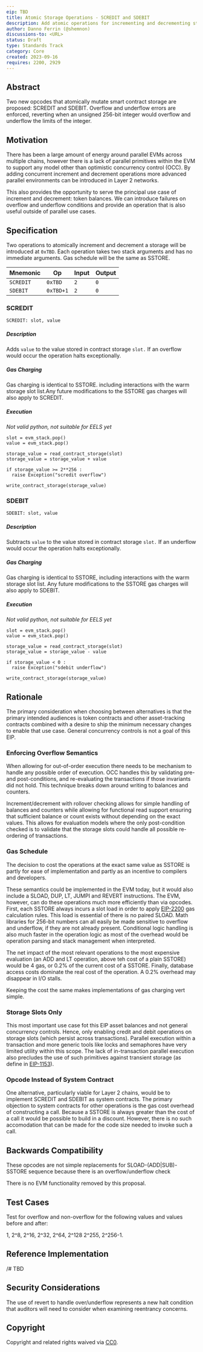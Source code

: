 ```yaml
---
eip: TBD
title: Atomic Storage Operations - SCREDIT and SDEBIT
description: Add atomic operations for incrementing and decrementing storage slots
author: Danno Ferrin (@shemnon)
discussions-to: <URL>
status: Draft
type: Standards Track
category: Core
created: 2023-09-16
requires: 2200, 2929
---
```


## Abstract

Two new opcodes that atomically mutate smart contract storage are proposed:
SCREDIT and SDEBIT. Overflow and underflow errors are enforced, reverting when
an unsigned 256-bit integer would overflow and underflow the limits of the
integer.

## Motivation

There has been a large amount of energy around parallel EVMs across multiple
chains, however there is a lack of parallel primitives within the EVM to support
any model other than optimistic concurrency control (OCC). By adding concurrent
increment and decrement operations more advanced parallel environments can be
introduced in Layer 2 networks.

This also provides the opportunity to serve the principal use case of increment
and decrement: token balances. We can introduce failures on overflow and
underflow conditions and provide an operation that is also useful outside of
parallel use cases.

## Specification

Two operations to atomically increment and decrement a storage will be
introduced
at `0xTBD`. Each operation takes two stack arguments and has no immediate
arguments. Gas schedule will be the same as SSTORE.

| Mnemonic  | Op        | Input | Output |
|-----------|-----------|-------|--------|
| `SCREDIT` | `0xTBD`   | `2`   | `0`    |
| `SDEBIT`  | `0xTBD+1` | `2`   | `0`    |

### SCREDIT

`SCREDIT: slot, value`

##### Description

Adds `value` to the value stored in contract storage `slot.`  If an overflow
would occur the operation halts exceptionally.

##### Gas Charging

Gas charging is identical to SSTORE. including interactions with the warm
storage slot list.Any future modifications to the SSTORE gas charges will also
apply to SCREDIT.

##### Execution

*Not valid python, not suitable for EELS yet*

```
slot = evm_stack.pop()
value = evm_stack.pop()

storage_value = read_contract_storage(slot)
storage_value = storage_value + value

if storage_value >= 2**256 :
  raise Exception("scredit overflow")
 
write_contract_storage(storage_value)
```

### SDEBIT

`SDEBIT: slot, value`

##### Description

Subtracts `value` to the value stored in contract storage `slot.`  If an
underflow would occur the operation halts exceptionally.

##### Gas Charging

Gas charging is identical to SSTORE, including interactions with the warm
storage slot list. Any future modifications to the SSTORE gas charges will also
apply to SDEBIT.

##### Execution

*Not valid python, not suitable for EELS yet*

```
slot = evm_stack.pop()
value = evm_stack.pop()

storage_value = read_contract_storage(slot)
storage_value = storage_value - value

if storage_value < 0 :
  raise Exception("sdebit underflow")
 
write_contract_storage(storage_value)
```

## Rationale

The primary consideration when choosing between alternatives is that the primary
intended audiences is token contracts and other asset-tracking contracts
combined with a desire to ship the minimum necessary changes to enable that use
case. General concurrency controls is not a goal of this EIP.

### Enforcing Overflow Semantics

When allowing for out-of-order execution there needs to be mechanism to handle
any possible order of execution. OCC handles this by validating pre- and
post-conditions, and re-evaluating the transactions if those invariants did not
hold. This technique breaks down around writing to balances and counters.

Increment/decrement with rollover checking allows for simple handling of
balances and counters while allowing for functional read support ensuring that
sufficient balance or count exists without depending on the exact values. This
allows for evaluation models where the only post-condition checked is to
validate that the storage slots could handle all possible re-ordering of
transactions.

### Gas Schedule

The decision to cost the operations at the exact same value as SSTORE is partly
for ease of implementation and partly as an incentive to compilers and
developers.

These semantics could be implemented in the EVM today, but it would also include
a SLOAD, DUP, LT, JUMPI and REVERT instructions. The EVM, however, can do these
operations much more efficiently than via opcodes. First, each SSTORE always
incurs a slot load in order to apply [EIP-2200](./eip-2200.md) gas calculation
rules. This load is essential of there is no paired SLOAD. Math libraries for
256-bit numbers can all easily be made sensitive to overflow and underflow, if
they are not already present. Conditional logic handling is also much faster in
the operation logic as most of the overhead would be operation parsing and stack
management when interpreted.

The net impact of the most relevant operations to the most expensive
evaluation (an ADD and LT operation, above teh cost of a plain SSTORE) would be
4 gas, or 0.2% of the current cost of a SSTORE. Finally, database access costs
dominate the real cost of the operation. A 0.2% overhead may disappear in I/O
stalls.

Keeping the cost the same makes implementations of gas charging vert simple.

### Storage Slots Only

This most important use case fot this EIP asset balances and not general
concurrency controls. Hence, only enabling credit and debit operations on
storage slots (which persist across transactions). Parallel execution within a
transaction and more generic tools like locks and semaphores have very limited
utility within this scope. The lack of in-transaction parallel execution also
precludes the use of such primitives against transient storage (as define in
[EIP-1153](./eip-1153.md)).

### Opcode Instead of System Contract

One alternative, particularly viable for Layer 2 chains, would be to implement
SCREDIT and SDEBIT as system contracts. The primary objection to system
contracts for other operations is the gas cost overhead of constructing a call.
Because a SSTORE is always greater than the cost of a call it would be possible
to build in a discount. However, there is no such accomodation that can be made
for the code size needed to invoke such a call.

## Backwards Compatibility

These opcodes are not simple replacements for SLOAD-(ADD|SUB)-SSTORE sequence
because there is an overflow/underflow check

There is no EVM functionality removed by this proposal.

## Test Cases

Test for overflow and non-overflow for the following values and values before
and after:

1, 2^8, 2^16, 2^32, 2^64, 2^128 2^255, 2^256-1.

## Reference Implementation

/# TBD

## Security Considerations

The use of revert to handle over/underflow represents a new halt condition that
auditors will need to consider when examining reentrancy concerns.

## Copyright

Copyright and related rights waived via [CC0](../LICENSE.md).
